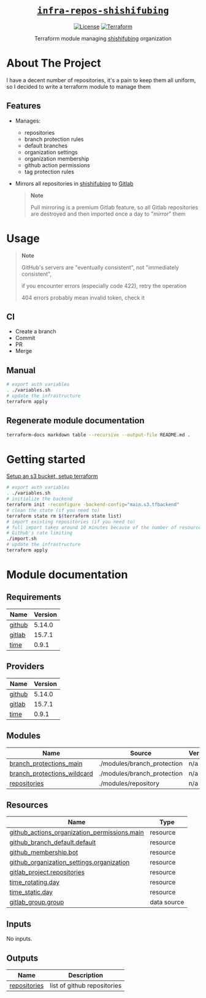<div align="center" markdown="1">

# [`infra-repos-shishifubing`][url-repo]

[![License][shield-license]][url-license]
[![Terraform][shield-workflow-terraform]][url-workflow-terraform]

Terraform module managing [shishifubing][url-owner] organization

</div>

# About The Project

I have a decent number of repositories, it's a pain to keep them all uniform, 
so I decided to write a terraform module to manage them

## Features

- Manages:

  - repositories
  - branch protection rules
  - default branches
  - organization settings
  - organization membership
  - github action permissions
  - tag protection rules

- Mirrors all repositories in [shishifubing][url-owner] to [Gitlab][url-owner-gitlab]

  > **Note**
  >
  > Pull mirroring is a premium Gitlab feature,
  > so all Gitlab repositories are destroyed and then imported once a day
  > to "_mirror_" them

# Usage

> **Note**
>
> GitHub's servers are "eventually consistent", not "immediately consistent",
>
> if you encounter errors (especially code 422), retry the operation
>
> 404 errors probably mean invalid token, check it

## CI

- Create a branch
- Commit
- PR
- Merge

## Manual

```bash
# export auth variables
. ./variables.sh
# update the infrastructure
terraform apply
```

## Regenerate module documentation

```bash
terraform-docs markdown table --recursive --output-file README.md .
```

# Getting started

[Setup an s3 bucket, setup terraform][url-setup]

```bash
# export auth variables
. ./variables.sh
# initialize the backend
terraform init -reconfigure -backend-config="main.s3.tfbackend"
# clean the state (if you need to)
terraform state rm $(terraform state list)
# import existing repositories (if you need to)
# full import takes around 10 minutes because of the number of resources and
# Github's rate limiting
./import.sh
# update the infrastructure
terraform apply
```

<!-- relative links -->

[branch_protection]: ./modules/branch_protection/
[repository]: ./modules/repository/

<!-- project links -->

[url-repo]: https://github.com/shishifubing/infra-repos-shishifubing
[url-license]: https://github.com/shishifubing/infra-repos-shishifubing/blob/main/LICENSE
[url-workflow-terraform]: https://github.com/shishifubing/infra-repos-shishifubing/actions/workflows/terraform.yml?branch=main

<!-- shield links -->

[shield-workflow-terraform]: https://img.shields.io/github/actions/workflow/status/shishifubing/infra-repos-shishifubing/terraform.yml?label=Terraform&style=for-the-badge&branch=main
[shield-license]: https://img.shields.io/github/license/shishifubing/infra-repos-shishifubing.svg?style=for-the-badge

<!-- external links -->

[url-owner]: https://github.com/shishifubing
[url-owner-gitlab]: https://gitlab.com/shishifubing
[url-setup]: https://github.com/shishifubing/infra-cloud-shishifubing.com/tree/main/cloud/yandex#setup-terraform-backend-and-local-environment

# Module documentation

<!-- BEGIN_TF_DOCS -->

## Requirements

| Name                                                            | Version |
| --------------------------------------------------------------- | ------- |
| <a name="requirement_github"></a> [github](#requirement_github) | 5.14.0  |
| <a name="requirement_gitlab"></a> [gitlab](#requirement_gitlab) | 15.7.1  |
| <a name="requirement_time"></a> [time](#requirement_time)       | 0.9.1   |

## Providers

| Name                                                      | Version |
| --------------------------------------------------------- | ------- |
| <a name="provider_github"></a> [github](#provider_github) | 5.14.0  |
| <a name="provider_gitlab"></a> [gitlab](#provider_gitlab) | 15.7.1  |
| <a name="provider_time"></a> [time](#provider_time)       | 0.9.1   |

## Modules

| Name                                                                                                                 | Source                      | Version |
| -------------------------------------------------------------------------------------------------------------------- | --------------------------- | ------- |
| <a name="module_branch_protections_main"></a> [branch_protections_main](#module_branch_protections_main)             | ./modules/branch_protection | n/a     |
| <a name="module_branch_protections_wildcard"></a> [branch_protections_wildcard](#module_branch_protections_wildcard) | ./modules/branch_protection | n/a     |
| <a name="module_repositories"></a> [repositories](#module_repositories)                                              | ./modules/repository        | n/a     |

## Resources

| Name                                                                                                                                                               | Type        |
| ------------------------------------------------------------------------------------------------------------------------------------------------------------------ | ----------- |
| [github_actions_organization_permissions.main](https://registry.terraform.io/providers/integrations/github/5.14.0/docs/resources/actions_organization_permissions) | resource    |
| [github_branch_default.default](https://registry.terraform.io/providers/integrations/github/5.14.0/docs/resources/branch_default)                                  | resource    |
| [github_membership.bot](https://registry.terraform.io/providers/integrations/github/5.14.0/docs/resources/membership)                                              | resource    |
| [github_organization_settings.organization](https://registry.terraform.io/providers/integrations/github/5.14.0/docs/resources/organization_settings)               | resource    |
| [gitlab_project.repositories](https://registry.terraform.io/providers/gitlabhq/gitlab/15.7.1/docs/resources/project)                                               | resource    |
| [time_rotating.day](https://registry.terraform.io/providers/hashicorp/time/0.9.1/docs/resources/rotating)                                                          | resource    |
| [time_static.day](https://registry.terraform.io/providers/hashicorp/time/0.9.1/docs/resources/static)                                                              | resource    |
| [gitlab_group.group](https://registry.terraform.io/providers/gitlabhq/gitlab/15.7.1/docs/data-sources/group)                                                       | data source |

## Inputs

No inputs.

## Outputs

| Name                                                                    | Description                 |
| ----------------------------------------------------------------------- | --------------------------- |
| <a name="output_repositories"></a> [repositories](#output_repositories) | list of github repositories |

<!-- END_TF_DOCS -->
